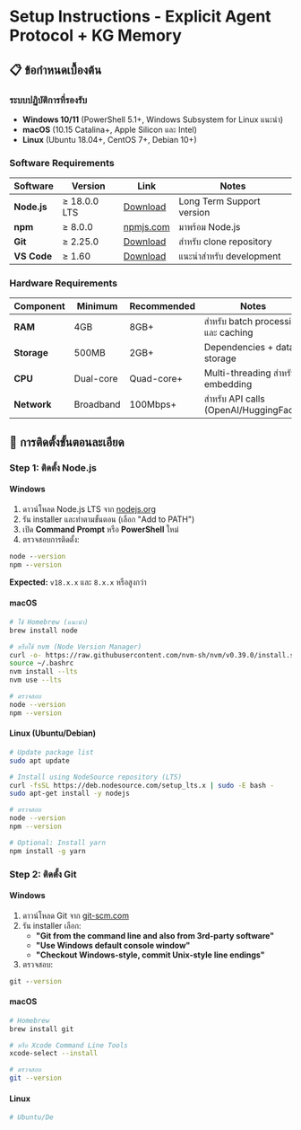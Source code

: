 

# Setup Instructions - Explicit Agent Protocol + KG Memory

## 📋 ข้อกำหนดเบื้องต้น

### ระบบปฏิบัติการที่รองรับ
- **Windows 10/11** (PowerShell 5.1+, Windows Subsystem for Linux แนะนำ)
- **macOS** (10.15 Catalina+, Apple Silicon และ Intel)
- **Linux** (Ubuntu 18.04+, CentOS 7+, Debian 10+)

### Software Requirements

| Software | Version | Link | Notes |
|----------|---------|------|-------|
| **Node.js** | ≥ 18.0.0 LTS | [Download](https://nodejs.org/) | Long Term Support version |
| **npm** | ≥ 8.0.0 | [npmjs.com](https://www.npmjs.com/) | มาพร้อม Node.js |
| **Git** | ≥ 2.25.0 | [Download](https://git-scm.com/) | สำหรับ clone repository |
| **VS Code** | ≥ 1.60 | [Download](https://code.visualstudio.com/) | แนะนำสำหรับ development |

### Hardware Requirements

| Component | Minimum | Recommended | Notes |
|-----------|---------|-------------|-------|
| **RAM** | 4GB | 8GB+ | สำหรับ batch processing และ caching |
| **Storage** | 500MB | 2GB+ | Dependencies + data storage |
| **CPU** | Dual-core | Quad-core+ | Multi-threading สำหรับ embedding |
| **Network** | Broadband | 100Mbps+ | สำหรับ API calls (OpenAI/HuggingFace) |

## 🚀 การติดตั้งขั้นตอนละเอียด

### Step 1: ติดตั้ง Node.js

#### Windows
1. ดาวน์โหลด Node.js LTS จาก [nodejs.org](https://nodejs.org/)
2. รัน installer และทำตามขั้นตอน (เลือก "Add to PATH")
3. เปิด **Command Prompt** หรือ **PowerShell** ใหม่
4. ตรวจสอบการติดตั้ง:
```cmd
node --version
npm --version
```
**Expected:** `v18.x.x` และ `8.x.x` หรือสูงกว่า

#### macOS
```bash
# ใช้ Homebrew (แนะนำ)
brew install node

# หรือใช้ nvm (Node Version Manager)
curl -o- https://raw.githubusercontent.com/nvm-sh/nvm/v0.39.0/install.sh | bash
source ~/.bashrc
nvm install --lts
nvm use --lts

# ตรวจสอบ
node --version
npm --version
```

#### Linux (Ubuntu/Debian)
```bash
# Update package list
sudo apt update

# Install using NodeSource repository (LTS)
curl -fsSL https://deb.nodesource.com/setup_lts.x | sudo -E bash -
sudo apt-get install -y nodejs

# ตรวจสอบ
node --version
npm --version

# Optional: Install yarn
npm install -g yarn
```

### Step 2: ติดตั้ง Git

#### Windows
1. ดาวน์โหลด Git จาก [git-scm.com](https://git-scm.com/download/win)
2. รัน installer เลือก:
   - **"Git from the command line and also from 3rd-party software"**
   - **"Use Windows default console window"**
   - **"Checkout Windows-style, commit Unix-style line endings"**
3. ตรวจสอบ:
```cmd
git --version
```

#### macOS
```bash
# Homebrew
brew install git

# หรือ Xcode Command Line Tools
xcode-select --install

# ตรวจสอบ
git --version
```

#### Linux
```bash
# Ubuntu/De